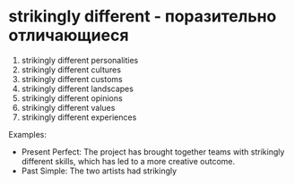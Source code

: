 # strikingly different - поразительно отличающиеся 



1. strikingly different personalities
2. strikingly different cultures
3. strikingly different customs
4. strikingly different landscapes
5. strikingly different opinions
6. strikingly different values
7. strikingly different experiences

Examples:

- Present Perfect: The project has brought together teams with strikingly different skills, which has led to a more creative outcome.
- Past Simple: The two artists had strikingly
